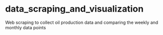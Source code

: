 # data_scraping_and_visualization
Web scraping to collect oil production data and comparing the weekly and monthly data points
